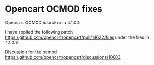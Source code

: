 
# Opencart OCMOD fixes

Opencart OCMOD is broken in 4.1.0.3

I have applied the following patch https://github.com/opencart/opencart/pull/14622/files under the files in 4.1.0.3

Discussion for the ocmod https://github.com/opencart/opencart/discussions/10883
